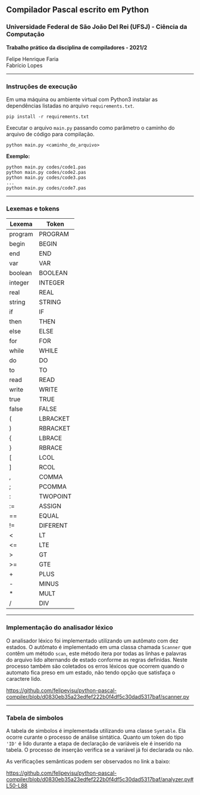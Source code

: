 ## Compilador Pascal escrito em Python
### Universidade Federal de São João Del Rei (UFSJ) - Ciência da Computação

**Trabalho prático da disciplina de compiladores - 2021/2**

Felipe Henrique Faria\
Fabrício Lopes

***

### Instruções de execução

Em uma máquina ou ambiente virtual com Python3 instalar as dependências listadas no arquivo `requirements.txt`.

```console
pip install -r requirements.txt
```

Executar o arquivo `main.py` passando como parâmetro o caminho do arquivo de código para compilação.

```console
python main.py <caminho_do_arquivo>
```

**Exemplo:**

```console
python main.py codes/code1.pas
python main.py codes/code2.pas
python main.py codes/code3.pas
...
python main.py codes/code7.pas
```

***

### Lexemas e tokens

| Lexema | Token |
| --- | --- |
| program | PROGRAM |
| begin | BEGIN |
| end | END |
| var | VAR |
| boolean | BOOLEAN |
| integer | INTEGER |
| real | REAL |
| string | STRING |
| if | IF |
| then | THEN |
| else | ELSE |
| for | FOR |
| while | WHILE |
| do | DO |
| to | TO |
| read | READ |
| write | WRITE |
| true | TRUE |
| false | FALSE |
| ( | LBRACKET |
| ) | RBRACKET |
| { | LBRACE |
| } | RBRACE |
| [ | LCOL |
| ] | RCOL |
| , | COMMA |
| ; | PCOMMA |
| : | TWOPOINT |
| := | ASSIGN |
| == | EQUAL |
| != | DIFERENT |
| < | LT |
| <= | LTE |
| > | GT |
| >= | GTE |
| + | PLUS |
| - | MINUS |
| * | MULT |
| / | DIV |

***

### Implementação do analisador léxico

O analisador léxico foi implementado utilizando um autômato com dez estados. 
O autômato é implementado em uma classa chamada `Scanner` que contêm um método `scan`,
este método itera por todas as linhas e palavras do arquivo lido alternando de estado
conforme as regras definidas. Neste processo também são coletados os erros léxicos que
ocorrem quando o automato fica preso em um estado, não tendo opção que satisfaça o 
caractere lido.

https://github.com/felipevisu/python-pascal-compiler/blob/d0830eb35a23edfef222b0f4df5c30dad5317baf/scanner.py


***

### Tabela de simbolos

A tabela de simbolos é implementada utilizando uma classe `Symtable`. Ela ocorre curante
o processo de análise sintática. Quanto um token do tipo `'ID'` é lido durante a etapa
de declaração de variáveis ele é inserido na tabela. O processo de inserção verifica se
a variável já foi declarada ou não.

As verificações semânticas podem ser observados no link a baixo:

https://github.com/felipevisu/python-pascal-compiler/blob/d0830eb35a23edfef222b0f4df5c30dad5317baf/analyzer.py#L50-L88

